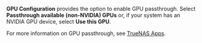 &NewLine;

**GPU Configuration** provides the option to enable GPU passthrough. Select **Passthrough available (non-NVIDIA) GPUs** or, if your system has an NVIDIA GPU device, select **Use this GPU**.

For more information on GPU passthrough, see [TrueNAS Apps](https://apps.truenas.com/).